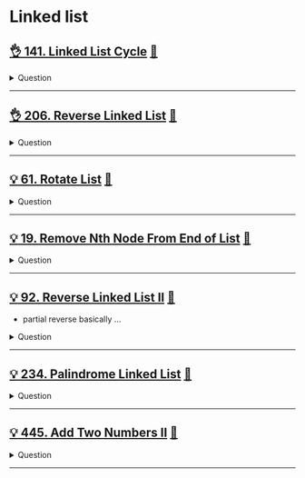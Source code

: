 # Linked list

## [:ok_hand: 141. Linked List Cycle](https://leetcode.com/problems/linked-list-cycle/) [:dart:](reversed_linked_list.h)

<details><summary markdown="span">Question</summary>

```markdown
Given the head of a singly linked list, reverse the list, and return the reversed list.
```

</details>

------------------------------------------------------------------------------

## [:ok_hand: 206. Reverse Linked List](https://leetcode.com/problems/reverse-linked-list/) [:dart:](reversed_linked_list.h)

<details><summary markdown="span">Question</summary>

```markdown
Given the head of a singly linked list, reverse the list, and return the reversed list.
```

</details>

------------------------------------------------------------------------------

## [:bulb: 61. Rotate List](https://leetcode.com/problems/rotate-list/) [:dart:](rotate_list.h)

<details><summary markdown="span">Question</summary>

```markdown
Given the head of a linked list, rotate the list to the right by k places.

Input: head = [1,2,3,4,5], k = 2
Output: [4,5,1,2,3]
```

</details>

------------------------------------------------------------------------------

## [:bulb: 19. Remove Nth Node From End of List](https://leetcode.com/problems/remove-nth-node-from-end-of-list/) [:dart:](remove_n_th_node_from_end.h)

<details><summary markdown="span">Question</summary>

```markdown
Given the head of a linked list, remove the nth node from the end of the list and return its head.
```

</details>

------------------------------------------------------------------------------

## [:bulb: 92. Reverse Linked List II](https://leetcode.com/problems/reverse-linked-list-ii/) [:dart:](reversed_linked_list_ii.h)

- partial reverse basically ...

<details><summary markdown="span">Question</summary>

```markdown
Given the head of a singly linked list and two integers left and right
  - where left <= right

reverse the nodes of the list from **position** left to **position** right
and return the reversed list.

1 -> 2 -> 3 -> 4 -> 5   LEFT = 2, RIGHT = 4
return:
1 -> 4 -> 3 -> 2 -> 5
```

</details>

------------------------------------------------------------------------------

## [:bulb: 234. Palindrome Linked List](https://leetcode.com/problems/palindrome-linked-list/) [:dart:](palindrome_linked_list.h)

<details><summary markdown="span">Question</summary>

```markdown
Given the head of a singly linked list, return true if it is a palindrome or false otherwise.

Input: head = [1,2,2,1]
Output: true
```

</details>

------------------------------------------------------------------------------

## [:bulb: 445. Add Two Numbers II](https://leetcode.com/problems/add-two-numbers-ii/) [:dart:](add_2_nums_ii.h)

<details><summary markdown="span">Question</summary>

```markdown
You are given two non-empty linked lists representing two non-negative integers.
The most significant digit comes first and each of their nodes contains a single digit.
Add the two numbers and return the sum as a linked list.

You may assume the two numbers do not contain any leading zero, except the number 0 itself.
Please do it without reversing the linked list

Input: l1 = [7,2,4,3], l2 = [5,6,4]
Output: [7,8,0,7]

Input: l1 = [9], l2 = [1]
Output: [1,0]

```

</details>

------------------------------------------------------------------------------
